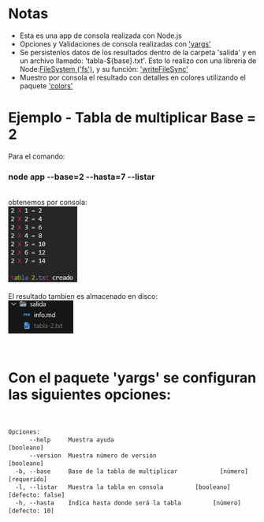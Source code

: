 # Notas
<ul>
    <li>Esta es una app de consola realizada con Node.js</li>
    <li>Opciones y Validaciones de consola realizadas con <a href="https://www.npmjs.com/package/yargs"> 'yargs'</a></li>
    <li>Se persistenlos datos de los resultados dentro de la carpeta 'salida' y en un archivo llamado: 'tabla-${base}.txt'. Esto lo realizo con una libreria de Node:<a href="https://nodejs.org/dist/latest-v14.x/docs/api/fs.html">FileSystem ('fs')</a>, y su función: <a href="https://nodejs.org/dist/latest-v14.x/docs/api/fs.html#fs_fs_writefilesync_file_data_options">'writeFileSync'</a></li>
    <li>Muestro por consola el resultado con detalles en colores utilizando el paquete <a href="https://www.npmjs.com/package/colors"> 'colors'</a></li>
  </ul>

# Ejemplo - Tabla de multiplicar Base = 2
 <p>Para el comando:
 <h3>node app --base=2 --hasta=7 --listar </h3>
 
 <br>
 obtenemos por consola:
 <br>
 <img src="./img/example_table_2.JPG" />
 <br>
 <br>
 El resultado tambien es almacenado en disco:
 <br>
 <img src="./img/almacenamiento_example_table_2.JPG" />
 <br>
 
 </p>
<br>

#  Con el paquete 'yargs' se configuran las siguientes opciones:
<br>

```
Opciones:
      --help     Muestra ayuda                                        [booleano]
      --version  Muestra número de versión                            [booleano]
  -b, --base     Base de la tabla de multiplicar            [número] [requerido]
  -l, --listar   Muestra la tabla en consola         [booleano] [defecto: false]
  -h, --hasta    Indica hasta donde será la tabla         [número] [defecto: 10]
```
